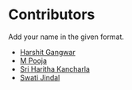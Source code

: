 # Contributors

Add your name in the given format.

* [Harshit Gangwar](https://contrihub21.herokuapp.com/profile/user/harshjoeyit/)
* [M Pooja](https://contrihub21.herokuapp.com/profile/user/poojareddy100/)
* [Sri Haritha Kancharla](https://contrihub21.herokuapp.com/profile/user/haritha8333/)
* [Swati Jindal](https://contrihub21.herokuapp.com/profile/user/Swatijindal08/)
